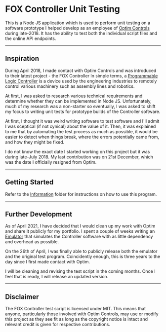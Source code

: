 # FOX Controller Unit Testing
This is a Node JS application which is used to perform unit testing on a software prototype I helped develop as an employee of [Optim Controls](https://www.optimcontrols.com.au/home) during late-2018. It has the ability to test both the individual script files and the online API endpoints.

---

## Inspiration
During April 2018, I made contact with Optim Controls and was introduced to their latest project - the FOX Controller In simple terms, a [Programmable Logic Controller](https://en.wikipedia.org/wiki/Programmable_logic_controller) is a device used by the engineering industries to remotely control various machinery such as assembly lines and robotics. 

At first, I was asked to research various technical requirements and determine whether they can be implemented in Node JS. Unfortunately, much of my research was a non-starter so eventually, I was asked to shift my focus to writing unit tests for prototype builds of the Controller software.

At first, I thought it was weird writing software to test software and I'll admit I was sceptical (if not cynical) about the value of it. Then, it was explained to me that by automating the test process as much as possible, it would be easier to detect when things break, where the errors potentially came from, and how they might be fixed.

I do not know the exact date I started working on this project but it was during late-July 2018. My last contribution was on 21st December, which was the date I officially resigned from Optim.

---

## Getting Started
Refer to the [Information](./information/readme.md) folder for instructions on how to use this program.

---

## Further Development
As of April 2021, I have decided that I would clean up my work with Optim and share it publicly for my portfolio. I spent a couple of weeks writing an [Emulator](https://github.com/tjohnston-softdev/fox-controller-app) that simulates the Controller software with as little dependency and overhead as possible.

On the 26th of April, I was finally able to publicly release both the emulator and the original test program. Coincidently enough, this is three years to the day since I first made contact with Optim.

I will be cleaning and revising the test script in the coming months. Once I feel that is ready, I will release an updated version.

---

## Disclaimer

The FOX Controller test script is licensed under MIT. This means that anyone, particularly those involved with Optim Controls, may use or modify this project as they see fit as long as the copyright notice is intact and relevant credit is given for respective contributions.
